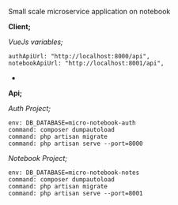 Small scale microservice application on notebook

**Client;**

*VueJs variables;*

    authApiUrl: "http://localhost:8000/api",
    notebookApiUrl: "http://localhost:8001/api",
    
-
**Api;**

*Auth Project;*

    env: DB_DATABASE=micro-notebook-auth
    command: composer dumpautoload
    command: php artisan migrate
    command: php artisan serve --port=8000

*Notebook Project;*

    env: DB_DATABASE=micro-notebook-notes
    command: composer dumpautoload
    command: php artisan migrate
    command: php artisan serve --port=8001
